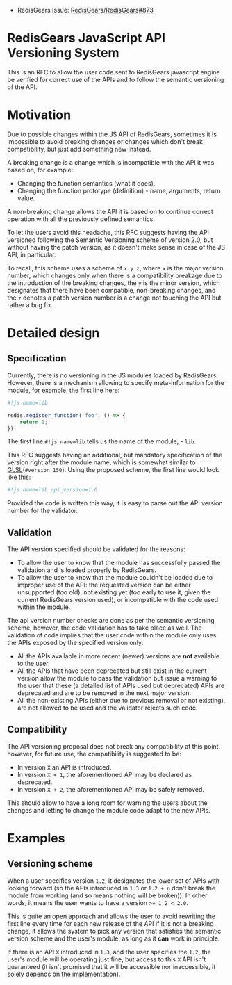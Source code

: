 - RedisGears Issue: [RedisGears/RedisGears#873](https://github.com/RedisGears/RedisGears/pull/873)

# RedisGears JavaScript API Versioning System

This is an RFC to allow the user code sent to RedisGears javascript engine
be verified for correct use of the APIs and to follow the semantic versioning
of the API.

# Motivation

Due to possible changes within the JS API of RedisGears, sometimes it is
impossible to avoid breaking changes or changes which don't break
compatibility, but just add something new instead.

A breaking change is a change which is incompatible with the API it was
based on, for example:

- Changing the function semantics (what it does).
- Changing the function prototype (definition) - name, arguments, return
value.

A non-breaking change allows the API it is based on to continue correct
operation with all the previously defined semantics.

To let the users avoid this headache, this RFC suggests having the API
versioned following the Semantic Versioning scheme of version 2.0, but
without having the patch version, as it doesn't make sense in case of the
JS API, in particular.

To recall, this scheme uses a scheme of `x.y.z`, where `x` is the major
version number, which changes only when there is a compatibility breakage
due to the introduction of the breaking changes, the `y` is the minor
version, which designates that there have been compatible, non-breaking
changes, and the `z` denotes a patch version number is a change not
touching the API but rather a bug fix.

# Detailed design

## Specification

Currently, there is no versioning in the JS modules loaded by RedisGears.
However, there is a mechanism allowing to specify meta-information for
the module, for example, the first line here:

```javascript
#!js name=lib

redis.register_function('foo', () => {
    return 1;
});
```

The first line `#!js name=lib` tells us the name of the module, - `lib`.

This RFC suggests having an additional, but mandatory specification of
the version right after the module name, which is somewhat similar to
[GLSL](https://www.khronos.org/opengl/wiki/Core_Language_(GLSL))(`#version 150`).
Using the proposed scheme, the first line would look like this:

```javascript
#!js name=lib api_version=1.0
```

Provided the code is written this way, it is easy to parse out the API
version number for the validator.

## Validation

The API version specified should be validated for the reasons:

- To allow the user to know that the module has successfully passed
the validation and is loaded properly by RedisGears.
- To allow the user to know that the module couldn't be loaded due to
improper use of the API: the requested version can be either unsupported
(too old), not existing yet (too early to use it, given the current
RedisGears version used), or incompatible with the code used within the
module.

The api version number checks are done as per the semantic versioning scheme,
however, the code validation has to take place as well. The validation
of code implies that the user code within the module only uses the APIs
exposed by the specified version only:

- All the APIs available in more recent (newer) versions are **not**
available to the user.
- All the APIs that have been deprecated but still exist in the current
version allow the module to pass the validation but issue a warning to
the user that these (a detailed list of APIs used but deprecated) APIs
are deprecated and are to be removed in the next major version.
- All the non-existing APIs (either due to previous removal or not
existing), are not allowed to be used and the validator rejects such code.

## Compatibility

The API versioning proposal does not break any compatibility at this
point, however, for future use, the compatibility is suggested to be:

- In version `X` an API is introduced.
- In version `X + 1`, the aforementioned API may be declared as deprecated.
- In version `X + 2`, the aforementioned API may be safely removed.

This should allow to have a long room for warning the users about the
changes and letting to change the module code adapt to the new APIs.

# Examples

## Versioning scheme

When a user specifies version `1.2`, it designates the lower
set of APIs with looking forward (so the APIs introduced in `1.3` or
`1.2 + n` don't break the module from working (and so means nothing will
be broken)). In other words, it means the user wants to have a version
`>= 1.2 < 2.0`.

This is quite an open approach and allows the user to avoid rewriting
the first line every time for each new release of the API if it is not
a breaking change, it allows the system to pick any version that satisfies
the semantic version scheme and the user's module, as long as it **can**
work in principle.

If there is an API `X` introduced in `1.3`, and the user specifies the
`1.2`, the user's module will be operating just fine, but access to
this `X` API isn't guaranteed (it isn't promised that it will be
accessible nor inaccessible, it solely depends on the implementation).
